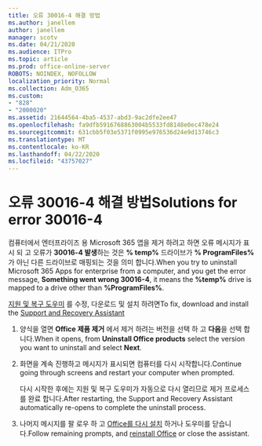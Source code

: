 ```yaml
---
title: 오류 30016-4 해결 방법
ms.author: janellem
author: janellem
manager: scotv
ms.date: 04/21/2020
ms.audience: ITPro
ms.topic: article
ms.prod: office-online-server
ROBOTS: NOINDEX, NOFOLLOW
localization_priority: Normal
ms.collection: Adm_O365
ms.custom:
- "828"
- "2000020"
ms.assetid: 21644564-4ba5-4537-abd3-9ac2dfe2ee47
ms.openlocfilehash: fa9dfb5916768863004b5533fd8148e0ec478e24
ms.sourcegitcommit: 631cbb5f03e5371f0995e976536d24e9d13746c3
ms.translationtype: MT
ms.contentlocale: ko-KR
ms.lasthandoff: 04/22/2020
ms.locfileid: "43757027"
---
```

# <a name="solutions-for-error-30016-4"></a><span data-ttu-id="23802-102">오류 30016-4 해결 방법</span><span class="sxs-lookup"><span data-stu-id="23802-102">Solutions for error 30016-4</span></span>

<span data-ttu-id="23802-103">컴퓨터에서 엔터프라이즈 용 Microsoft 365 앱을 제거 하려고 하면 오류 메시지가 표시 되 고 오류가 **30016-4 발생**하는 것은 **% temp%** 드라이브가 **% ProgramFiles%** 가 아닌 다른 드라이브로 매핑되는 것을 의미 합니다.</span><span class="sxs-lookup"><span data-stu-id="23802-103">When you try to uninstall Microsoft 365 Apps for enterprise from a computer, and you get the error message, **Something went wrong 30016-4**, it means the **%temp%** drive is mapped to a drive other than **%ProgramFiles%**.</span></span>
  
<span data-ttu-id="23802-104">[지원 및 복구 도우미](https://aka.ms/SARA-OfficeUninstall-Alchemy) 를 수정, 다운로드 및 설치 하려면</span><span class="sxs-lookup"><span data-stu-id="23802-104">To fix, download and install the [Support and Recovery Assistant](https://aka.ms/SARA-OfficeUninstall-Alchemy)</span></span>
  
1. <span data-ttu-id="23802-105">양식을 열면 **Office 제품 제거** 에서 제거 하려는 버전을 선택 하 고 **다음**을 선택 합니다.</span><span class="sxs-lookup"><span data-stu-id="23802-105">When it opens, from **Uninstall Office products** select the version you want to uninstall and select **Next**.</span></span>

2. <span data-ttu-id="23802-106">화면을 계속 진행하고 메시지가 표시되면 컴퓨터를 다시 시작합니다.</span><span class="sxs-lookup"><span data-stu-id="23802-106">Continue going through screens and restart your computer when prompted.</span></span>

    <span data-ttu-id="23802-107">다시 시작한 후에는 지원 및 복구 도우미가 자동으로 다시 열리므로 제거 프로세스를 완료 합니다.</span><span class="sxs-lookup"><span data-stu-id="23802-107">After restarting, the Support and Recovery Assistant automatically re-opens to complete the uninstall process.</span></span>

3. <span data-ttu-id="23802-108">나머지 메시지를 팔 로우 하 고 [Office를 다시 설치](https://portal.office.com/OLS/MySoftware.aspx) 하거나 도우미를 닫습니다.</span><span class="sxs-lookup"><span data-stu-id="23802-108">Follow remaining prompts, and [reinstall Office](https://portal.office.com/OLS/MySoftware.aspx) or close the assistant.</span></span>
